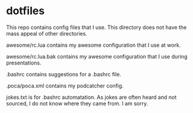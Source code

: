 # dotfiles
This repo contains config files that I use.  This directory does not have the mass appeal of other directories.

awesome/rc.lua contains my awesome configuration that I use at work.

awesome/rc.lua.bak contains my awesome configuration that I use during presentations.

.bashrc contains suggestions for a .bashrc file.

.poca/poca.xml contains my podcatcher config.

jokes.txt is for .bashrc automatation.  As jokes are often heard and not sourced, I do not know where they came from.  I am sorry.
